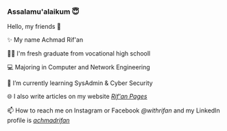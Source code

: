 ### Assalamu'alaikum 😇
Hello, my friends 👋

✨ My name Achmad Rif'an

👨‍💻 I'm fresh graduate from vocational high schooll

💻 Majoring in Computer and Network Engineering

🌱 I’m currently learning SysAdmin & Cyber Security

🌐 I also write articles on my website <a href="https://rifan.netlify.app"><i>Rif'an Pages</i></a>

📫 How to reach me on Instagram or Facebook <i>@withrifan</i> and my LinkedIn profile is <a href="https://www.linkedin.com/in/achmadrifan"><i>achmadrifan</i></a>

